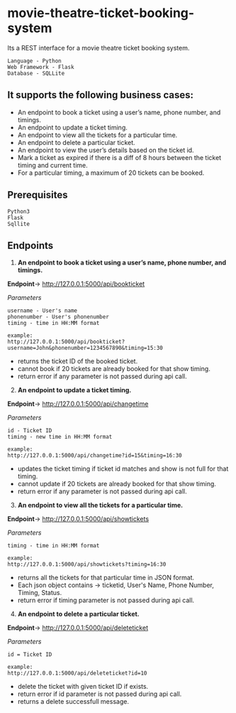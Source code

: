 # movie-theatre-ticket-booking-system

Its a REST interface for a movie theatre ticket booking system.
```
Language - Python
Web Framework - Flask
Database - SQLLite
```

## It supports the following business cases:
- An endpoint to book a ticket using a user’s name, phone number, and timings.
- An endpoint to update a ticket timing.
- An endpoint to view all the tickets for a particular time.
- An endpoint to delete a particular ticket.
- An endpoint to view the user’s details based on the ticket id.
- Mark a ticket as expired if there is a diff of 8 hours between the ticket timing and current time.
- For a particular timing, a maximum of 20 tickets can be booked.

## Prerequisites

```
Python3
Flask
Sqllite
```

## Endpoints

1. **An endpoint to book a ticket using a user’s name, phone number, and timings.**

**Endpoint**-> http://127.0.0.1:5000/api/bookticket

*Parameters*
```
username - User's name
phonenumber - User's phonenumber
timing - time in HH:MM format

example: 
http://127.0.0.1:5000/api/bookticket?username=John&phonenumber=1234567890&timing=15:30
```

- returns the ticket ID of the booked ticket.
- cannot book if 20 tickets are already booked for that show timing.
- return error if any parameter is not passed during api call.

2. **An endpoint to update a ticket timing.**

**Endpoint**-> http://127.0.0.1:5000/api/changetime

*Parameters*
```
id - Ticket ID
timing - new time in HH:MM format

example: 
http://127.0.0.1:5000/api/changetime?id=15&timing=16:30
```

- updates the ticket timing if ticket id matches and show is not full for that timing.
- cannot update if 20 tickets are already booked for that show timing.
- return error if any parameter is not passed during api call.

3. **An endpoint to view all the tickets for a particular time.**


**Endpoint**-> http://127.0.0.1:5000/api/showtickets

*Parameters*
```
timing - time in HH:MM format

example: 
http://127.0.0.1:5000/api/showtickets?timing=16:30
```
- returns all the tickets for that particular time in JSON format.
- Each json object contains -> ticketid, User's Name, Phone Number, Timing, Status.
- return error if timing parameter is not passed during api call.

4. **An endpoint to delete a particular ticket.**


**Endpoint**-> http://127.0.0.1:5000/api/deleteticket

*Parameters*
```
id = Ticket ID

example: 
http://127.0.0.1:5000/api/deleteticket?id=10
```
- delete the ticket with given ticket ID if exists.
- return error if id parameter is not passed during api call.
- returns a delete successfull message.


